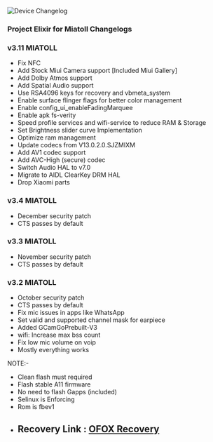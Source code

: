 ![Device Changelog](https://i.imgur.com/C0Wcdr5.png)
### Project Elixir for Miatoll Changelogs

### v3.11 MIATOLL
- Fix NFC
- Add Stock Miui Camera support [Included Miui Gallery]
- Add Dolby Atmos support
- Add Spatial Audio support
- Use RSA4096 keys for recovery and vbmeta_system
- Enable surface flinger flags for better color management
- Enable config_ui_enableFadingMarquee
- Enable apk fs-verity
- Speed profile services and wifi-service to reduce RAM & Storage
- Set Brightness slider curve Implementation
- Optimize ram management
- Update codecs from V13.0.2.0.SJZMIXM
- Add AV1 codec support
- Add AVC-High (secure) codec
- Switch Audio HAL to v7.0
- Migrate to AIDL ClearKey DRM HAL
- Drop Xiaomi parts

### v3.4 MIATOLL

- December security patch
- CTS passes by default

### v3.3 MIATOLL

- November security patch
- CTS passes by default

### v3.2 MIATOLL
- October security patch
- CTS passes by default
- Fix mic issues in apps like WhatsApp
- Set valid and supported channel mask for earpiece
- Added GCamGoPrebuilt-V3
- wifi: Increase max bss count
- Fix low mic volume on voip
- Mostly everything works

NOTE:- 
- Clean flash must required
- Flash stable A11 firmware 
- No need to flash Gapps (included)
- Selinux is Enforcing
- Rom is fbev1
- ## Recovery Link : [OFOX Recovery](https://orangefox.download/release/6327989a3c05f43c193c0acb)

